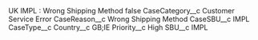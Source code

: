 <?xml version="1.0" encoding="UTF-8"?>
<CustomMetadata xmlns="http://soap.sforce.com/2006/04/metadata" xmlns:xsi="http://www.w3.org/2001/XMLSchema-instance" xmlns:xsd="http://www.w3.org/2001/XMLSchema">
    <label>UK IMPL : Wrong Shipping Method</label>
    <protected>false</protected>
    <values>
        <field>CaseCategory__c</field>
        <value xsi:type="xsd:string">Customer Service Error</value>
    </values>
    <values>
        <field>CaseReason__c</field>
        <value xsi:type="xsd:string">Wrong Shipping Method</value>
    </values>
    <values>
        <field>CaseSBU__c</field>
        <value xsi:type="xsd:string">IMPL</value>
    </values>
    <values>
        <field>CaseType__c</field>
        <value xsi:nil="true"/>
    </values>
    <values>
        <field>Country__c</field>
        <value xsi:type="xsd:string">GB;IE</value>
    </values>
    <values>
        <field>Priority__c</field>
        <value xsi:type="xsd:string">High</value>
    </values>
    <values>
        <field>SBU__c</field>
        <value xsi:type="xsd:string">IMPL</value>
    </values>
</CustomMetadata>
